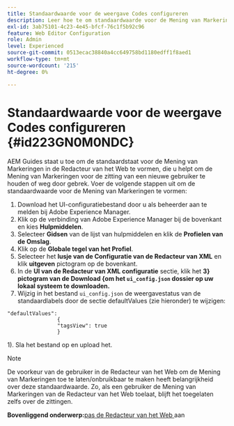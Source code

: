 ```yaml
---
title: Standaardwaarde voor de weergave Codes configureren
description: Leer hoe te om standaardwaarde voor de Mening van Markeringen te vormen
exl-id: 3ab75101-4c23-4e45-bfcf-76c1f5b92c96
feature: Web Editor Configuration
role: Admin
level: Experienced
source-git-commit: 0513ecac38840a4cc649758bd1180edff1f8aed1
workflow-type: tm+mt
source-wordcount: '215'
ht-degree: 0%

---
```


# Standaardwaarde voor de weergave Codes configureren {#id223GN0M0NDC}

AEM Guides staat u toe om de standaardstaat voor de Mening van Markeringen in de Redacteur van het Web te vormen, die u helpt om de Mening van Markeringen voor de zitting van een nieuwe gebruiker te houden of weg door gebrek. Voer de volgende stappen uit om de standaardwaarde voor de Mening van Markeringen te vormen:

1. Download het UI-configuratiebestand door u als beheerder aan te melden bij Adobe Experience Manager.
1. Klik op de verbinding van Adobe Experience Manager bij de bovenkant en kies **Hulpmiddelen**.
1. Selecteer **Gidsen** van de lijst van hulpmiddelen en klik de **Profielen van de Omslag**.
1. Klik op de **Globale tegel van het Profiel**.
1. Selecteer het **lusje van de Configuratie van de Redacteur van XML** en klik **uitgeven** pictogram op de bovenkant.
1. In de **UI van de Redacteur van XML configuratie** sectie, klik het **3&rbrace; pictogram van de Download &lbrace;om het `ui_config.json` dossier op uw lokaal systeem te downloaden.**
1. Wijzig in het bestand `ui_config.json` de weergavestatus van de standaardlabels door de sectie defaultValues (zie hieronder) te wijzigen:

```
"defaultValues":
                {
                "tagsView": true
                }
```

1). Sla het bestand op en upload het.

>[!NOTE]
>
> De voorkeur van de gebruiker in de Redacteur van het Web om de Mening van Markeringen toe te laten/onbruikbaar te maken heeft belangrijkheid over deze standaardwaarde. Zo, als een gebruiker de Mening van Markeringen van de Redacteur van het Web toelaat, blijft het toegelaten zelfs over de zittingen.

**Bovenliggend onderwerp:**&#x200B;[ pas de Redacteur van het Web ](conf-web-editor.md) aan
